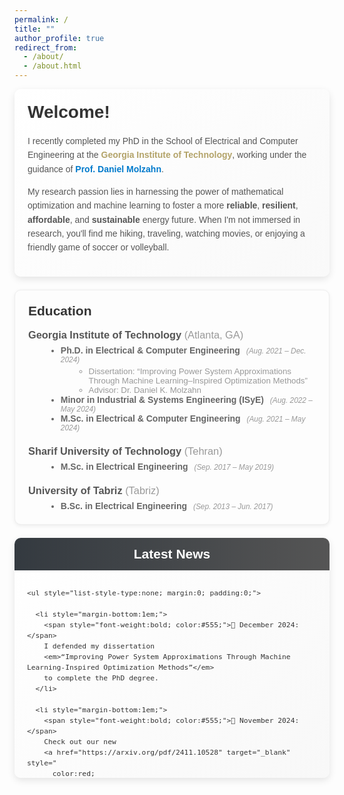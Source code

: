 ```yaml
---
permalink: /
title: ""
author_profile: true
redirect_from: 
  - /about/
  - /about.html
---
```


<div style="
  background: linear-gradient(135deg, #ffffff 0%, #f9f9f9 100%);
  padding: 1.5em;
  border-radius: 10px;
  box-shadow: 0 4px 12px rgba(0,0,0,0.1);
  font-family: Arial, sans-serif;
  margin-bottom: 1.5em;
">
  <h1 style="margin-top:0; font-weight:600; color:#333;">
    Welcome!
  </h1>
  <p style="color:#555; line-height:1.6;">
    I recently completed my PhD in the School of Electrical and Computer Engineering at the
    <span style="color:#B3A369; font-weight:bold;">Georgia Institute of Technology</span>, working under the guidance of
    <a href="https://molzahn.github.io/index.html" style="color:#007acc; text-decoration:none; font-weight:bold;" target="_blank">
      Prof. Daniel Molzahn</a>.
  </p>
  <p style="color:#555; line-height:1.6;">
    My research passion lies in harnessing the power of mathematical optimization 
    and machine learning to foster a more 
    <strong>reliable</strong>, 
    <strong>resilient</strong>, 
    <strong>affordable</strong>, 
    and 
    <strong>sustainable</strong> 
    energy future.
    When I'm not immersed in research, you'll find me hiking, traveling, 
    watching movies, or enjoying a friendly game of soccer or volleyball.
  </p>
</div>


<div style="
  background: #fdfdfd;
  padding: 1.5em;
  border: 1px solid #eee;
  border-radius: 10px;
  box-shadow: 0 2px 6px rgba(0,0,0,0.07);
  font-family: Arial, sans-serif;
  margin-bottom: 1.5em;
">
  <h2 style="margin-top:0; color:#333;">Education</h2>

  <!-- Georgia Tech Section -->
  <div style="margin-bottom: 1.5em;">
    <h3 style="margin:0; color:#555;">
      Georgia Institute of Technology 
      <span style="font-weight: normal; color: #999;">(Atlanta, GA)</span>
    </h3>
    <ul style="list-style: disc; margin: 0.5em 0 0 2em; color:#666;">
      <li>
        <strong>Ph.D. in Electrical &amp; Computer Engineering</strong>
        <span style="font-size:0.85em; font-style:italic; color:#999; margin-left:0.5em;">
          (Aug. 2021 – Dec. 2024)
        </span>
        <ul style="list-style: circle; margin: 0.25em 0 0 1.5em;">
          <li style="color:#999; font-size:0.95em;">
            Dissertation: <q>Improving Power System Approximations Through Machine Learning–Inspired Optimization Methods</q>
          </li>
          <li style="color:#999; font-size:0.95em;">
            Advisor: Dr. Daniel K. Molzahn
          </li>
        </ul>
      </li>
      <li>
        <strong>Minor in Industrial &amp; Systems Engineering (ISyE)</strong>
        <span style="font-size:0.85em; font-style:italic; color:#999; margin-left:0.5em;">
          (Aug. 2022 – May 2024)
        </span>
      </li>
      <li>
        <strong>M.Sc. in Electrical &amp; Computer Engineering</strong>
        <span style="font-size:0.85em; font-style:italic; color:#999; margin-left:0.5em;">
          (Aug. 2021 – May 2024)
        </span>
      </li>
    </ul>
  </div>

  <!-- Sharif University Section -->
  <div style="margin-bottom: 1.5em;">
    <h3 style="margin:0; color:#555;">
      Sharif University of Technology 
      <span style="font-weight: normal; color: #999;">(Tehran)</span>
    </h3>
    <ul style="list-style: disc; margin: 0.5em 0 0 2em; color:#666;">
      <li>
        <strong>M.Sc. in Electrical Engineering</strong>
        <span style="font-size:0.85em; font-style:italic; color:#999; margin-left:0.5em;">
          (Sep. 2017 – May 2019)
        </span>
        <br>
        <!--GPA: 4.00/4.00-->
        <span style="font-size:0.9em; color:#999;">
          <!--(2<span style="vertical-align: super;">nd</span> out of 19)-->
        </span>
      </li>
    </ul>
  </div>

  <!-- University of Tabriz Section -->
  <div>
    <h3 style="margin:0; color:#555;">
      University of Tabriz 
      <span style="font-weight: normal; color: #999;">(Tabriz)</span>
    </h3>
    <ul style="list-style: disc; margin: 0.5em 0 0 2em; color:#666;">
      <li>
        <strong>B.Sc. in Electrical Engineering</strong>
        <span style="font-size:0.85em; font-style:italic; color:#999; margin-left:0.5em;">
          (Sep. 2013 – Jun. 2017)
        </span>
        <br>
       <!-- GPA: 3.94/4.00-->
        <span style="font-size:0.9em; color:#999;">
          <!--(1<span style="vertical-align: super;">st</span> out of 200)-->
        </span>
      </li>
    </ul>
  </div>
</div>




  
<!-- Fancy, scrollable "Latest News & Announcements" section with a modern design -->
<div style="
  margin: 1em 0; 
  border-radius: 10px; 
  background: linear-gradient(135deg, #ffffff 0%, #f8f8f8 100%);
  box-shadow: 0 4px 12px rgba(0,0,0,0.1);
  overflow: hidden;
">

  <!-- Section Heading -->
  <div style="
    background: linear-gradient(to right, #343a40 0%, #555 100%);
    padding: 1em;
  ">
    <h2 style="
      margin: 0; 
      font-size: 1.5em; 
      text-align: center; 
      color: #fff; 
      font-family: Arial, sans-serif;
    ">
      Latest News
    </h2>
  </div>

  <!-- Scrollable Content -->
  <div style="
    max-height: 300px; 
    overflow-y: auto; 
    padding: 1.2em 1.5em; 
    font-family: Arial, sans-serif; 
    font-size: 0.95em; 
    line-height: 1.5;
    color: #333;
  ">

    <ul style="list-style-type:none; margin:0; padding:0;">
      
      <li style="margin-bottom:1em;">
        <span style="font-weight:bold; color:#555;">📰 December 2024:</span>
        I defended my dissertation 
        <em>“Improving Power System Approximations Through Machine Learning-Inspired Optimization Methods”</em>
        to complete the PhD degree.
      </li>

      <li style="margin-bottom:1em;">
        <span style="font-weight:bold; color:#555;">📰 November 2024:</span>
        Check out our new 
        <a href="https://arxiv.org/pdf/2411.10528" target="_blank" style="
          color:red; 
          font-weight:bold; 
          text-decoration:none;
        ">
          preprint
        </a>
        on DC Optimal Transmission Switching Problem.
      </li>

      <li style="margin-bottom:1em;">
        <span style="font-weight:bold; color:#555;">📰 October 2024:</span>
        Check out our new 
        <a href="https://arxiv.org/pdf/2410.11725" target="_blank" style="
          color:red; 
          font-weight:bold; 
          text-decoration:none;
        ">
          preprint
        </a>
        on improving the accuracy of DC optimal power flow models.
      </li>

      <li style="margin-bottom:1em;">
        <span style="font-weight:bold; color:#555;">📰 July 2024:</span>
        I received the Dominion Energy Inclusion, Equity, and Diversity Scholarship Award 
        for the second consecutive time.
      </li>

      <li style="margin-bottom:1em;">
        <span style="font-weight:bold; color:#555;">📰 May 2024:</span>
        I began my summer internship at Dominion Energy in the Electric Transmission 
        Strategic Initiatives group.
      </li>

      <li style="margin-bottom:1em;">
        <span style="font-weight:bold; color:#555;">📰 May 2024:</span>
        I defended my PhD proposal and became a PhD candidate.
      </li>

      <li style="margin-bottom:1em;">
        <span style="font-weight:bold; color:#555;">📰 May 2024:</span>
        I received my second MSc degree in Electrical and Computer Engineering,
        this time from the Georgia Institute of Technology.
      </li>

      <li style="margin-bottom:1em;">
        <span style="font-weight:bold; color:#555;">📰 April 2024:</span>
        Our 
        <a href="https://ieeexplore.ieee.org/document/10508102" target="_blank" style="
          color:#007acc; 
          font-weight:bold; 
          text-decoration:none;
        ">
          paper
        </a>
        on power systems resilience has been accepted for publication in 
        the IEEE Transactions on Power Systems.
      </li>

      <li style="margin-bottom:1em;">
        <span style="font-weight:bold; color:#555;">📰 April 2024:</span>
        Check out our new 
        <a href="https://arxiv.org/pdf/2404.05125" target="_blank" style="
          color:red; 
          font-weight:bold; 
          text-decoration:none;
        ">
          preprint
        </a>
        on an optimized LinDistFlow model for power distribution networks.
      </li>

      <li style="margin-bottom:1em;">
        <span style="font-weight:bold; color:#555;">📰 March 2024:</span>
        Two papers 
        [
          <a href="https://arxiv.org/pdf/2310.00447" target="_blank" style="
            color:#007acc; 
            font-weight:bold; 
            text-decoration:none;
          ">
            1
          </a>, 
          <a href="https://arxiv.org/pdf/2304.11418" target="_blank" style="
            color:#007acc; 
            font-weight:bold; 
            text-decoration:none;
          ">
            2
          </a>
        ]
        have been accepted for the 23rd Power Systems Computational Conference (PSCC), 
        to appear in Electric Power Systems Research. We are looking to present our papers 
        in Paris this summer.
      </li>

      <li style="margin-bottom:1em;">
        <span style="font-weight:bold; color:#555;">📰 February 2024:</span>
        I presented our 
        <a href="https://ieeexplore.ieee.org/abstract/document/10472173" target="_blank" style="
          color:#007acc; 
          font-weight:bold; 
          text-decoration:none;
        ">
          paper
        </a>
        on power system equivalents at the Texas Power and Energy Conference (TPEC).
      </li>

      <li style="margin-bottom:1em;">
        <span style="font-weight:bold; color:#555;">📰 January 2024:</span>
        I began my part-time internship at North American Electric Reliability Corporation (NERC) 
        in the Advanced System Analytics &amp; Modeling (ASAM) department.
      </li>

      <li style="margin-bottom:1em;">
        <span style="font-weight:bold; color:#555;">📰 August 2023:</span>
        I received the Dominion Energy Inclusion, Equity, and Diversity Scholarship Award.
      </li>

      <li style="margin-bottom:1em;">
        <span style="font-weight:bold; color:#555;">📰 June 2023:</span>
        I presented our 
        <a href="https://arxiv.org/pdf/2209.04399" target="_blank" style="
          color:#007acc; 
          font-weight:bold; 
          text-decoration:none;
        ">
          paper
        </a>
        on the AC power flow feasibility restoration at the American Control Conference (ACC).
      </li>

      <li style="margin-bottom:1em;">
        <span style="font-weight:bold; color:#555;">📰 May 2023:</span>
        I started my internship at Dominion Energy in the ET Planning-Modeling team.
      </li>

    </ul>
  </div>
</div>

<div style="width: 400px; margin: 0 auto;">
  <script
    type="text/javascript"
    id="clustrmaps"
    src="//clustrmaps.com/map_v2.js?cl=ffffff&w=400&t=tt&d=IOXQwQpSC0JvOPauXcqdxTU8zarkV5M0XYAfgrG4TXs"
  ></script>
</div>
